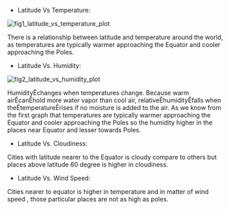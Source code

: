* Latitude Vs Temperature:

![fig1_latitude_vs_temperature_plot](https://user-images.githubusercontent.com/41707119/46521837-dae14200-c84e-11e8-87c3-9eef70ab0576.png)



There is a relationship between latitude and temperature around the world, as temperatures are typically warmer approaching the Equator and cooler approaching the Poles.


* Latitude Vs. Humidity:

![fig2_latitude_vs_humidity_plot](https://user-images.githubusercontent.com/41707119/46521911-10862b00-c84f-11e8-8c69-b12103ae566e.png)

HumidityÊchanges when temperatures change. Because warm airÊcanÊhold more water vapor than cool air, relativeÊhumidityÊfalls when theÊtemperatureÊrises if no moisture is added to the air. As we know from the first graph that temperatures are typically warmer approaching the Equator and cooler approaching the Poles so the humidity higher in the places near Equator and lesser towards Poles.
* Latitude Vs. Cloudiness:



Cities with latitude nearer to the Equator is cloudy compare to others but places above latitude 60 degree is higher in cloudiness.




* Latitude Vs. Wind Speed:



Cities nearer to equator is higher in temperature and in matter of wind speed , those particular places are not as high as poles.














